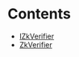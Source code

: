 

# Contents
- [IZkVerifier](ZkVerifier.sol\interface.IZkVerifier.md)
- [ZkVerifier](ZkVerifier.sol\contract.ZkVerifier.md)
